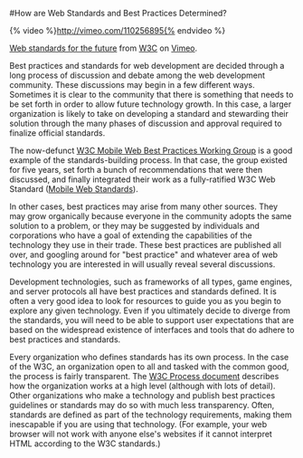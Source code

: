 #How are Web Standards and Best Practices Determined?

{% video %}http://vimeo.com/110256895{% endvideo %}

<p><a href="http://vimeo.com/110256895">Web standards for the future</a> from <a href="http://vimeo.com/w3c">W3C</a> on <a href="https://vimeo.com">Vimeo</a>.</p>
<p style="text-align: left;">Best practices and standards for web development are decided through a long process of discussion and debate among the web development community. These discussions may begin in a few different ways. Sometimes it is clear to the community that there is something that needs to be set forth in order to allow future technology growth. In this case, a larger organization is likely to take on developing a standard and stewarding their solution through the many phases of discussion and approval required to finalize official standards.</p>
<p style="text-align: left;">The now-defunct <a href="http://www.w3.org/2005/MWI/BPWG/">W3C Mobile Web Best Practices Working Group</a> is a good example of the standards-building process. In that case, the group existed for five years, set forth a bunch of recommendations that were then discussed, and finally integrated their work as a fully-ratified W3C Web Standard (<a href="http://www.w3.org/standards/webdesign/mobilweb">Mobile Web Standards</a>).</p>
<p style="text-align: left;">In other cases, best practices may arise from many other sources. They may grow organically because everyone in the community adopts the same solution to a problem, or they may be suggested by individuals and corporations who have a goal of extending the capabilities of the technology they use in their trade. These best practices are published all over, and googling around for "best practice" and whatever area of web technology you are interested in will usually reveal several discussions.&nbsp;</p>
<p style="text-align: left;">Development technologies, such as frameworks of all types, game engines, and server protocols all have best practices and standards defined. It is often a very good idea to look for resources to guide you as you begin to explore any given technology. Even if you ultimately decide to diverge from the standards, you will need to be able to support user expectations that are based on the widespread existence of interfaces and tools that do adhere to best practices and standards.</p>
<p style="text-align: left;">Every organization who defines standards has its own process. In the case of the W3C, an organization open to all and tasked with the common good, the process is fairly transparent. The <a href="http://www.w3.org/2005/10/Process-20051014/">W3C Process document</a> describes how the organization works at a high level (although with lots of detail). Other organizations who make a technology and publish best practices guidelines or standards may do so with much less transparency. Often, standards are defined as part of the technology requirements, making them inescapable if you are using that technology. (For example, your web browser will not work with anyone else's websites if it cannot interpret HTML according to the W3C standards.)</p>